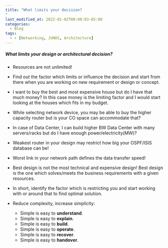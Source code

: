 ```yaml
---
title: "What limits your decision?
"
last_modified_at: 2022-01-02T00:00:03-05:00
categories:
  - Blog
tags:
  - - [Networking, JUNOS, Architecture]
---
```


##### What limits your design or architectural decision?

- Resources are not unlimited!

- Find out the factor which limits or influence the decision and start from there when you are working on new requirement or design or concept.

- I want to buy the best and most expensive house but do I have that much money? In this case money is the limiting factor and I would start looking at the houses which fits in my budget.

- While selecting network device, you may be able to buy the higher capacity router but is your CO space can accommodate that?

- In case of Data Center, I can build higher BW Data Center with many servers/racks but do I have enough power/electricity(MW)?

- Weakest router in your design may restrict how big your OSPF/ISIS database can be!

- Worst link in your network path defines the data transfer speed!

- Best design is not the most technical and expensive design! Best design is the one which solves/meets the business requirements with a given resources.

- In short, identify the factor which is restricting you and start working with or around that to find optimal solution.

- Reduce complexity, increase simplicity:
  - Simple is easy to **understand**.
  - Simple is easy to **explain**.
  - Simple is easy to **build**.
  - Simple is easy to **operate**.
  - Simple is easy to **recover**.
  - Simple is easy to **handover**.